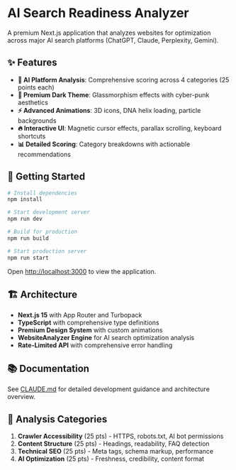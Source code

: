 # AI Search Readiness Analyzer

A premium Next.js application that analyzes websites for optimization across major AI search platforms (ChatGPT, Claude, Perplexity, Gemini).

## ✨ Features

- **🤖 AI Platform Analysis**: Comprehensive scoring across 4 categories (25 points each)
- **🎨 Premium Dark Theme**: Glassmorphism effects with cyber-punk aesthetics
- **⚡ Advanced Animations**: 3D icons, DNA helix loading, particle backgrounds
- **🔥 Interactive UI**: Magnetic cursor effects, parallax scrolling, keyboard shortcuts
- **📊 Detailed Scoring**: Category breakdowns with actionable recommendations

## 🚀 Getting Started

```bash
# Install dependencies
npm install

# Start development server
npm run dev

# Build for production
npm run build

# Start production server
npm run start
```

Open [http://localhost:3000](http://localhost:3000) to view the application.

## 🏗️ Architecture

- **Next.js 15** with App Router and Turbopack
- **TypeScript** with comprehensive type definitions
- **Premium Design System** with custom animations
- **WebsiteAnalyzer Engine** for AI search optimization analysis
- **Rate-Limited API** with comprehensive error handling

## 📚 Documentation

See [CLAUDE.md](./CLAUDE.md) for detailed development guidance and architecture overview.

## 🎯 Analysis Categories

1. **Crawler Accessibility** (25 pts) - HTTPS, robots.txt, AI bot permissions
2. **Content Structure** (25 pts) - Headings, readability, FAQ detection  
3. **Technical SEO** (25 pts) - Meta tags, schema markup, performance
4. **AI Optimization** (25 pts) - Freshness, credibility, content format
